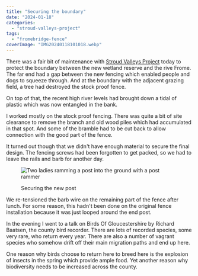 ```yaml
---
title: "Securing the boundary"
date: "2024-01-18"
categories: 
  - "stroud-valleys-project"
tags: 
  - "fromebridge-fence"
coverImage: "IMG20240118101018.webp"
---
```


There was a fair bit of maintenance with [Stroud Valleys Project](https://www.stroudvalleysproject.org/) today to protect the boundary between the new wetland reserve and the rive Frome. The far end had a gap between the new fencing which enabled people and dogs to squeeze through. And at the boundary with the adjacent grazing field, a tree had destroyed the stock proof fence.

On top of that, the recent high river levels had brought down a tidal of plastic which was now entangled in the bank.

I worked mostly on the stock proof fencing. There was quite a bit of site clearance to remove the branch and old wood piles which had accumulated in that spot. And some of the bramble had to be cut back to allow connection with the good part of the fence.

It turned out though that we didn't have enough material to secure the final design. The fencing screws had been forgotten to get packed, so we had to leave the rails and barb for another day.

<figure>

![Two ladies ramming a post into the ground with a post rammer](images/IMG20240118130135-1024x995.webp)

<figcaption>

Securing the new post

</figcaption>

</figure>

We re-tensioned the barb wire on the remaining part of the fence after lunch. For some reason, this hadn't been done on the original fence installation because it was just looped around the end post.

In the evening I went to a talk on Birds Of Gloucestershire by Richard Baatsen, the county bird recorder. There are lots of recorded species, some very rare, who return every year. There are also a number of vagrant species who somehow drift off their main migration paths and end up here.

One reason why birds choose to return here to breed here is the explosion of insects in the spring which provide ample food. Yet another reason why biodiversity needs to be increased across the county.
